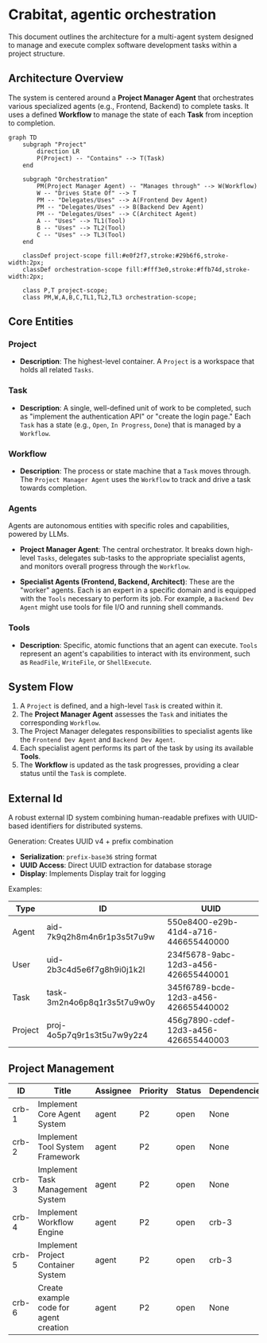 # Crabitat, agentic orchestration

This document outlines the architecture for a multi-agent system designed to manage and execute complex software development tasks within a project structure.

## Architecture Overview

The system is centered around a **Project Manager Agent** that orchestrates various specialized agents (e.g., Frontend, Backend) to complete tasks. It uses a defined **Workflow** to manage the state of each **Task** from inception to completion.

```mermaid
graph TD
    subgraph "Project"
        direction LR
        P(Project) -- "Contains" --> T(Task)
    end

    subgraph "Orchestration"
        PM(Project Manager Agent) -- "Manages through" --> W(Workflow)
        W -- "Drives State Of" --> T
        PM -- "Delegates/Uses" --> A(Frontend Dev Agent)
        PM -- "Delegates/Uses" --> B(Backend Dev Agent)
        PM -- "Delegates/Uses" --> C(Architect Agent)
        A -- "Uses" --> TL1(Tool)
        B -- "Uses" --> TL2(Tool)
        C -- "Uses" --> TL3(Tool)
    end

    classDef project-scope fill:#e0f2f7,stroke:#29b6f6,stroke-width:2px;
    classDef orchestration-scope fill:#fff3e0,stroke:#ffb74d,stroke-width:2px;

    class P,T project-scope;
    class PM,W,A,B,C,TL1,TL2,TL3 orchestration-scope;
```

## Core Entities

### Project

- **Description**: The highest-level container. A `Project` is a workspace that holds all related `Tasks`.

### Task

- **Description**: A single, well-defined unit of work to be completed, such as "implement the authentication API" or "create the login page." Each `Task` has a state (e.g., `Open`, `In Progress`, `Done`) that is managed by a `Workflow`.

### Workflow

- **Description**: The process or state machine that a `Task` moves through. The `Project Manager Agent` uses the `Workflow` to track and drive a task towards completion.

### Agents

Agents are autonomous entities with specific roles and capabilities, powered by LLMs.

- **Project Manager Agent**: The central orchestrator. It breaks down high-level `Tasks`, delegates sub-tasks to the appropriate specialist agents, and monitors overall progress through the `Workflow`.

- **Specialist Agents (Frontend, Backend, Architect)**: These are the "worker" agents. Each is an expert in a specific domain and is equipped with the `Tools` necessary to perform its job. For example, a `Backend Dev Agent` might use tools for file I/O and running shell commands.

### Tools

- **Description**: Specific, atomic functions that an agent can execute. `Tools` represent an agent's capabilities to interact with its environment, such as `ReadFile`, `WriteFile`, or `ShellExecute`.

## System Flow

1.  A `Project` is defined, and a high-level `Task` is created within it.
2.  The **Project Manager Agent** assesses the `Task` and initiates the corresponding `Workflow`.
3.  The Project Manager delegates responsibilities to specialist agents like the `Frontend Dev Agent` and `Backend Dev Agent`.
4.  Each specialist agent performs its part of the task by using its available **Tools**.
5.  The **Workflow** is updated as the task progresses, providing a clear status until the `Task` is complete.

## External Id

A robust external ID system combining human-readable prefixes with UUID-based identifiers for distributed systems.

Generation: Creates UUID v4 + prefix combination

- **Serialization**: `prefix-base36` string format
- **UUID Access**: Direct UUID extraction for database storage
- **Display**: Implements Display trait for logging

Examples:

| Type    | ID                          | UUID                                 |
| ------- | --------------------------- | ------------------------------------ |
| Agent   | aid-7k9q2h8m4n6r1p3s5t7u9w  | 550e8400-e29b-41d4-a716-446655440000 |
| User    | uid-2b3c4d5e6f7g8h9i0j1k2l  | 234f5678-9abc-12d3-a456-426655440001 |
| Task    | task-3m2n4o6p8q1r3s5t7u9w0y | 345f6789-bcde-12d3-a456-426655440002 |
| Project | proj-4o5p7q9r1s3t5u7w9y2z4  | 456g7890-cdef-12d3-a456-426655440003 |

## Project Management

| ID    | Title                                  | Assignee | Priority | Status | Dependencies |
| ----- | -------------------------------------- | -------- | -------- | ------ | ------------ |
| crb-1 | Implement Core Agent System            | agent    | P2       | open   | None         |
| crb-2 | Implement Tool System Framework        | agent    | P2       | open   | None         |
| crb-3 | Implement Task Management System       | agent    | P2       | open   | None         |
| crb-4 | Implement Workflow Engine              | agent    | P2       | open   | crb-3        |
| crb-5 | Implement Project Container System     | agent    | P2       | open   | crb-3        |
| crb-6 | Create example code for agent creation | agent    | P2       | open   | None         |

